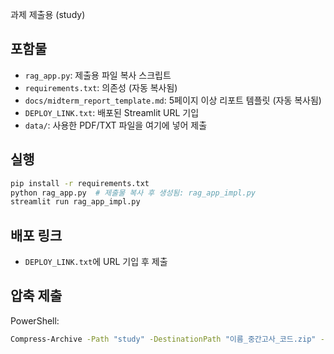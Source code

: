 과제 제출용 (study)

## 포함물
- `rag_app.py`: 제출용 파일 복사 스크립트
- `requirements.txt`: 의존성 (자동 복사됨)
- `docs/midterm_report_template.md`: 5페이지 이상 리포트 템플릿 (자동 복사됨)
- `DEPLOY_LINK.txt`: 배포된 Streamlit URL 기입
- `data/`: 사용한 PDF/TXT 파일을 여기에 넣어 제출

## 실행
```bash
pip install -r requirements.txt
python rag_app.py  # 제출물 복사 후 생성됨: rag_app_impl.py
streamlit run rag_app_impl.py
```

## 배포 링크
- `DEPLOY_LINK.txt`에 URL 기입 후 제출

## 압축 제출
PowerShell:
```bash
Compress-Archive -Path "study" -DestinationPath "이름_중간고사_코드.zip" -Force
```


